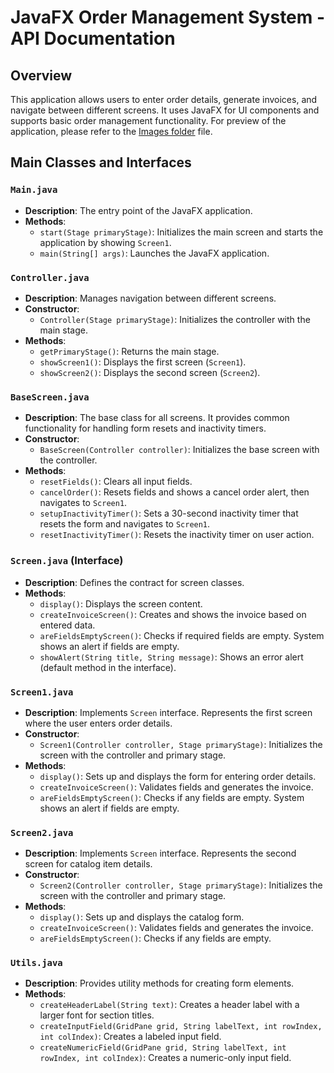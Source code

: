 
# JavaFX Order Management System - API Documentation

## Overview

This application allows users to enter order details, generate invoices, and navigate between different screens. It uses JavaFX for UI components and supports basic order management functionality.
For preview of the application, please refer to the [Images folder](images) file.
## Main Classes and Interfaces

### `Main.java`

-   **Description**: The entry point of the JavaFX application.
-   **Methods**:
    -   `start(Stage primaryStage)`: Initializes the main screen and starts the application by showing `Screen1`.
    -   `main(String[] args)`: Launches the JavaFX application.

### `Controller.java`

-   **Description**: Manages navigation between different screens.
-   **Constructor**:
    -   `Controller(Stage primaryStage)`: Initializes the controller with the main stage.
-   **Methods**:
    -   `getPrimaryStage()`: Returns the main stage.
    -   `showScreen1()`: Displays the first screen (`Screen1`).
    -   `showScreen2()`: Displays the second screen (`Screen2`).

### `BaseScreen.java`

-   **Description**: The base class for all screens. It provides common functionality for handling form resets and inactivity timers.
-   **Constructor**:
    -   `BaseScreen(Controller controller)`: Initializes the base screen with the controller.
-   **Methods**:
    -   `resetFields()`: Clears all input fields.
    -   `cancelOrder()`: Resets fields and shows a cancel order alert, then navigates to `Screen1`.
    -   `setupInactivityTimer()`: Sets a 30-second inactivity timer that resets the form and navigates to `Screen1`.
    -   `resetInactivityTimer()`: Resets the inactivity timer on user action.

### `Screen.java` (Interface)

-   **Description**: Defines the contract for screen classes.
-   **Methods**:
    -   `display()`: Displays the screen content.
    -   `createInvoiceScreen()`: Creates and shows the invoice based on entered data.
    -   `areFieldsEmptyScreen()`: Checks if required fields are empty. System shows an alert if fields are empty.
    -   `showAlert(String title, String message)`: Shows an error alert (default method in the interface).

### `Screen1.java`

-   **Description**: Implements `Screen` interface. Represents the first screen where the user enters order details.
-   **Constructor**:
    -   `Screen1(Controller controller, Stage primaryStage)`: Initializes the screen with the controller and primary stage.
-   **Methods**:
    -   `display()`: Sets up and displays the form for entering order details.
    -   `createInvoiceScreen()`: Validates fields and generates the invoice.
    -   `areFieldsEmptyScreen()`: Checks if any fields are empty. System shows an alert if fields are empty.

### `Screen2.java`

-   **Description**: Implements `Screen` interface. Represents the second screen for catalog item details.
-   **Constructor**:
    -   `Screen2(Controller controller, Stage primaryStage)`: Initializes the screen with the controller and primary stage.
-   **Methods**:
    -   `display()`: Sets up and displays the catalog form.
    -   `createInvoiceScreen()`: Validates fields and generates the invoice.
    -   `areFieldsEmptyScreen()`: Checks if any fields are empty.

### `Utils.java`

-   **Description**: Provides utility methods for creating form elements.
-   **Methods**:
    -   `createHeaderLabel(String text)`: Creates a header label with a larger font for section titles.
    -   `createInputField(GridPane grid, String labelText, int rowIndex, int colIndex)`: Creates a labeled input field.
    -   `createNumericField(GridPane grid, String labelText, int rowIndex, int colIndex)`: Creates a numeric-only input field.